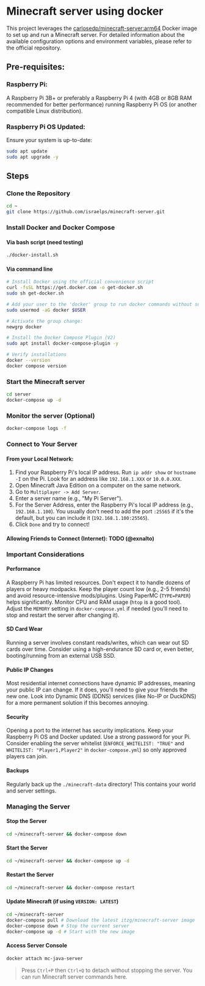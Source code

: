 # Minecraft server using docker
This project leverages the [carlosedp/minecraft-server:arm64](https://github.com/carlosedp/minecraft-server-arm64) Docker image to set up and run a Minecraft server. For detailed information about the available configuration options and environment variables, please refer to the official repository.

## Pre-requisites:
### Raspberry Pi:
A Raspberry Pi 3B+ or preferably a Raspberry Pi 4 (with 4GB or 8GB RAM recommended for better performance) running Raspberry Pi OS (or another compatible Linux distribution).

### Raspberry Pi OS Updated:
Ensure your system is up-to-date:

```bash
sudo apt update
sudo apt upgrade -y
```

## Steps
### Clone the Repository
```bash
cd ~
git clone https://github.com/israelps/minecraft-server.git
```

### Install Docker and Docker Compose
#### Via bash script (need testing)

```bash
./docker-install.sh
```

#### Via command line

```bash
# Install Docker using the official convenience script
curl -fsSL https://get.docker.com -o get-docker.sh
sudo sh get-docker.sh

# Add your user to the 'docker' group to run docker commands without sudo
sudo usermod -aG docker $USER

# Activate the group change:
newgrp docker

# Install the Docker Compose Plugin (V2)
sudo apt install docker-compose-plugin -y

# Verify installations
docker --version
docker compose version
```

### Start the Minecraft server
```bash
cd server
docker-compose up -d
```

### Monitor the server (Optional)
```bash
docker-compose logs -f
```

### Connect to Your Server
#### From your Local Network:
1. Find your Raspberry Pi's local IP address. Run `ip addr show` or `hostname -I` on the Pi. Look for an address like `192.168.1.XXX` or `10.0.0.XXX`.
2. Open Minecraft Java Edition on a computer on the same network.
3. Go to `Multiplayer -> Add Server`.
4. Enter a server name (e.g., "My Pi Server").
5. For the Server Address, enter the Raspberry Pi's local IP address (e.g., `192.168.1.100`). You usually don't need to add the port `:25565` if it's the default, but you can include it (`192.168.1.100:25565`).
6. Click `Done` and try to connect!

#### Allowing Friends to Connect (Internet): TODO (@exnalto)

### Important Considerations

#### Performance
A Raspberry Pi has limited resources. Don't expect it to handle dozens of players or heavy modpacks. Keep the player count low (e.g., 2-5 friends) and avoid resource-intensive mods/plugins. Using PaperMC (`TYPE=PAPER`) helps significantly. Monitor CPU and RAM usage (`htop` is a good tool). Adjust the `MEMORY` setting in `docker-compose.yml` if needed (you'll need to stop and restart the server after changing it).

#### SD Card Wear
Running a server involves constant reads/writes, which can wear out SD cards over time. Consider using a high-endurance SD card or, even better, booting/running from an external USB SSD.

#### Public IP Changes
Most residential internet connections have dynamic IP addresses, meaning your public IP can change. If it does, you'll need to give your friends the new one. Look into Dynamic DNS (DDNS) services (like No-IP or DuckDNS) for a more permanent solution if this becomes annoying.

#### Security
Opening a port to the internet has security implications. Keep your Raspberry Pi OS and Docker updated. Use a strong password for your Pi. Consider enabling the server whitelist (`ENFORCE_WHITELIST: "TRUE"` and `WHITELIST: "Player1,Player2"` in `docker-compose.yml`) so only approved players can join.

#### Backups
Regularly back up the `./minecraft-data` directory! This contains your world and server settings.

### Managing the Server

#### Stop the Server
```bash
cd ~/minecraft-server && docker-compose down
```

#### Start the Server
```bash
cd ~/minecraft-server && docker-compose up -d
```

#### Restart the Server
```bash
cd ~/minecraft-server && docker-compose restart
```

#### Update Minecraft (if using `VERSION: LATEST`)
```bash
cd ~/minecraft-server
docker-compose pull # Download the latest itzg/minecraft-server image
docker-compose down # Stop the current server
docker-compose up -d # Start with the new image
```

#### Access Server Console
```bash
docker attach mc-java-server
```
> Press `Ctrl+P` then `Ctrl+Q` to detach without stopping the server. You can run Minecraft server commands here.
